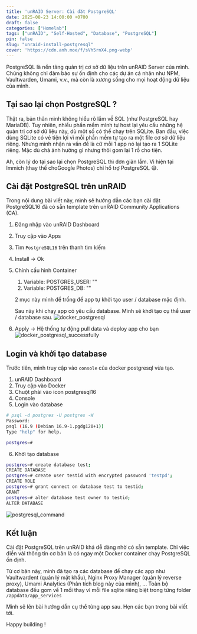 ```yaml
---
title: 'unRAID Server: Cài đặt PostgreSQL'
date: 2025-08-23 14:00:00 +0700
draft: false 
categories: ["Homelab"]
tags: ["unRAID", "Self-Hosted", "Database", "PostgreSQL"]
pin: false
slug: "unraid-install-postgresql"
cover: 'https://cdn.anh.moe/f/sVh5rnX4.png-webp'
---
```


PostgreSQL là nền tảng quản trị cơ sở dữ liệu trên unRAID Server của mình. Chúng không chỉ đảm bảo sự ổn định cho các dự án cá nhân như NPM, Vaultwarden, Umami, v.v., mà còn là xương sống cho mọi hoạt động dữ liệu của mình.

## Tại sao lại chọn PostgreSQL ? 
Thật ra, bản thân mình không hiểu rõ lắm về SQL (như PostgreSQL hay MariaDB). Tuy nhiên, nhiều phần mềm mình tự host lại yêu cầu những hệ quản trị cơ sở dữ liệu này, dù một số có thể chạy trên SQLite. Ban đầu, việc dùng SQLite có vẻ tiện lợi vì mỗi phần mềm tự tạo ra một file cơ sở dữ liệu riêng. Nhưng mình nhận ra vấn đề là cứ mỗi 1 app nó lại tạo ra 1 SQLite riêng. Mặc dù chả ảnh hưởng gì nhưng thôi gom lại 1 rổ cho tiện. 

Ah, còn lý do tại sao lại chọn PostgreSQL thì đơn giản lắm. Vì hiện tại Immich (thay thế choGoogle Photos) chỉ hổ trợ PostgreSQL 😅.

## Cài đặt PostgreSQL trên unRAID
Trong nội dung bài viết này, mình sẽ hướng dẫn các bạn cài đặt PostgreSQL16 đã có sẵn template trên unRAID Community Applications (CA). 

1. Đăng nhập vào unRAID Dashboard
2. Truy cập vào Apps
3. Tìm `PostgreSQL16` trên thanh tìm kiếm
4. Install → Ok 
5. Chỉnh cấu hình Container
    1. Variable: POSTGRES_USER: ""
    2. Variable: POSTGRES_DB: ""

    2 mục này mình để trống để app tự khởi tạo user / database mặc định.

    Sau này khi chạy app có yêu cầu database. Mình sẽ khởi tạo cụ thể user / database sau.
    ![docker_postgresql](https://cdn.anh.moe/f/MyXA1wf.jpg-webp)
6. Apply → Hệ thống tự động pull data và deploy app cho bạn
![docker_postgresql_successfully](https://cdn.anh.moe/f/cQsq8eCr.jpg-webp)

## Login và khởi tạo database
Trước tiên, mình truy cập vào `console` của docker postgresql vừa tạo. 
1. unRAID Dashboard
2. Truy cập vào Docker
3. Chuột phải vào icon postgresql16
4. Console
5. Login vào database
```bash
# psql -d postgres -U postgres -W
Password: 
psql (16.9 (Debian 16.9-1.pgdg120+1))
Type "help" for help.

postgres=#
```
6. Khởi tạo database
```bash
postgres=# create database test;
CREATE DATABASE
postgres=# create user testid with encrypted password 'testpd';
CREATE ROLE
postgres=# grant connect on database test to testid;
GRANT
postgres=# alter database test owner to testid;
ALTER DATABASE
```

![postgresql_command](https://cdn.anh.moe/f/19e5Og.jpg-webp)

## Kết luận
Cài đặt PostgreSQL trên unRAID khá dễ dàng nhờ có sẵn template. Chỉ việc điền vài thông tin cơ bản là có ngay một Docker container chạy PostgreSQL ổn định. 

Từ cơ bản này, mình đã tạo ra các database để chạy các app như Vaultwardent (quản lý mật khẩu), Nginx Proxy Manager (quản lý reverse proxy), Umami Analytics (Phân tích blog này của mình), ... Toàn bộ database đều gom về 1 mối thay vì mỗi file sqlite riêng biệt trong từng folder `/appdata/app_services`

Mình sẽ lên bài hướng dẫn cụ thể từng app sau. Hẹn các bạn trong bài viết tới. 

Happy building !
